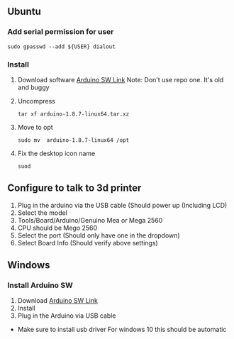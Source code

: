 ## Ubuntu
### Add serial permission for user

    sudo gpasswd --add ${USER} dialout

### Install

1. Download software
    [Arduino SW Link](https://www.arduino.cc/en/Main/Software)
    Note: Don't use repo one.  It's old and buggy

2. Uncompress

       tar xf arduino-1.8.7-linux64.tar.xz

3. Move to opt

       sudo mv  arduino-1.8.7-linux64 /opt

4. Fix the desktop icon name

       suod

## Configure to talk to 3d printer

1.  Plug in the arduino via the USB cable (Should power up (Including LCD)
2. Select the model
3. Tools/Board/Arduino/Genuino Mea or Mega 2560
4. CPU should be Mego 2560
5. Select the port (Should only have one in the dropdown)
6. Select Board Info (Should verify above settings)

## Windows
### Install Arduino SW
1. Download
[Arduino SW Link](https://www.arduino.cc/en/Main/Software)
1. Install
1. Plug in the Arduino via USB cable
* Make sure to install usb driver For windows 10 this should be automatic

        
<!--stackedit_data:
eyJoaXN0b3J5IjpbMTg0OTE5ODc4NCwtMTU1MTcxNTY5NywtMj
ExOTkyMjY1MiwxMzEwODk0ODE4LDgxMjE3NTM4M119
-->